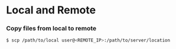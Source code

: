 # Local and Remote

### Copy files from local to remote
```bash
$ scp /path/to/local user@<REMOTE_IP>:/path/to/server/location
```